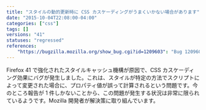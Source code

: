 ```yaml
---
title: "スタイルの動的更新時に CSS カスケーディングがうまくいかない場合があります"
date: "2015-10-04T22:08:00-04:00"
categories: ["css"]
tags: []
versions: "41"
statuses: "regressed"
references:
    "https://bugzilla.mozilla.org/show_bug.cgi?id=1209603": "Bug 1209603 - unknown font-size CSS computation regression from bug 804975"
---
```

Firefox 41 で強化されたスタイルキャッシュ機構が原因で、CSS カスケーディング効果にバグが発生しました。これは、スタイルが特定の方法でスクリプトによって変更された場合に、プロパティ値が誤って計算されるという問題です。今のところ報告が 1 件しかないことから、この問題が発生する状況は非常に限られているようです。Mozilla 開発者が解決策に取り組んでいます。
